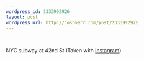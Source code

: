 ```yaml
--- 
wordpress_id: 2333992926
layout: post
wordpress_url: http://joshkerr.com/post/2333992926
---
```

<img src="http://joshkerr.tumblr.com/photo/1280/2333992926/1/tumblr_ldidd3E0aw1qz9lkr" alt=""/><br/><br/><p>NYC subway at 42nd St (Taken with <a href="http://instagr.am">instagram</a>)</p>
